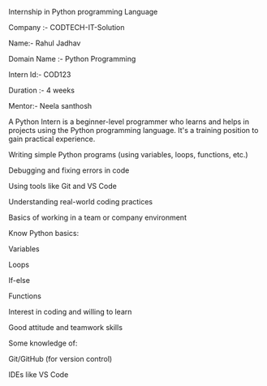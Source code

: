 Internship in Python programming Language

Company :- CODTECH-IT-Solution

Name:- Rahul Jadhav

Domain Name :- Python Programming 

Intern Id:- COD123

Duration :- 4 weeks

Mentor:- Neela santhosh

A Python Intern is a beginner-level programmer who learns and helps in projects using the Python programming language. It's a training position to gain practical experience.

Writing simple Python programs (using variables, loops, functions, etc.)

Debugging and fixing errors in code

Using tools like Git and VS Code

Understanding real-world coding practices

Basics of working in a team or company environment

Know Python basics:

Variables

Loops

If-else

Functions

Interest in coding and willing to learn

Good attitude and teamwork skills

Some knowledge of:

Git/GitHub (for version control)

IDEs like VS Code 

